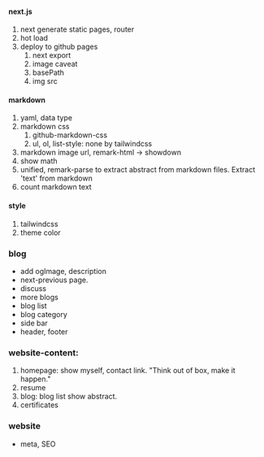 #### next.js
1. next generate static pages, router
2. hot load
3. deploy to github pages
   1. next export
   2. image caveat
   3. basePath
   4. img src 
#### markdown 
1. yaml, data type
2. markdown css
   1. github-markdown-css
   2. ul, ol, list-style: none by tailwindcss
3. markdown image url, remark-html -> showdown
4. show math
5. unified, remark-parse to extract abstract from markdown files. Extract 'text' from markdown
6. count markdown text
#### style
1. tailwindcss
2. theme color

### blog
* add ogImage, description
* next-previous page.
* discuss
* more blogs
* blog list
* blog category
* side bar
* header, footer

### website-content:
1. homepage: show myself, contact link.
   "Think out of box, make it happen."
2. resume
3. blog: blog list show abstract.
4. certificates


### website
* meta, SEO 